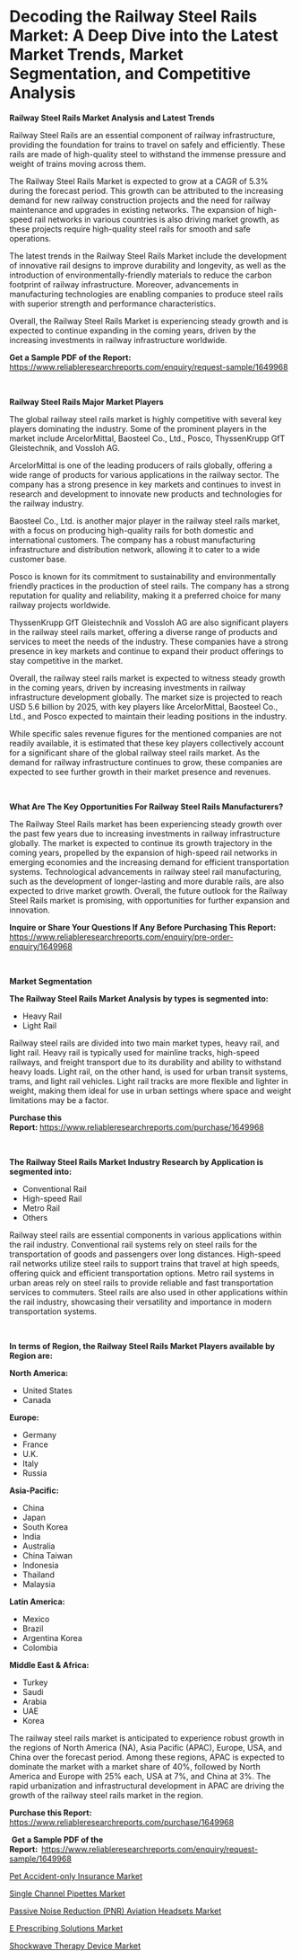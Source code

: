 <p><h1>Decoding the Railway Steel Rails Market: A Deep Dive into the Latest Market Trends, Market Segmentation, and Competitive Analysis</h1></p><p><strong>Railway Steel Rails Market Analysis and Latest Trends</strong></p>
<p><p>Railway Steel Rails are an essential component of railway infrastructure, providing the foundation for trains to travel on safely and efficiently. These rails are made of high-quality steel to withstand the immense pressure and weight of trains moving across them.</p><p>The Railway Steel Rails Market is expected to grow at a CAGR of 5.3% during the forecast period. This growth can be attributed to the increasing demand for new railway construction projects and the need for railway maintenance and upgrades in existing networks. The expansion of high-speed rail networks in various countries is also driving market growth, as these projects require high-quality steel rails for smooth and safe operations.</p><p>The latest trends in the Railway Steel Rails Market include the development of innovative rail designs to improve durability and longevity, as well as the introduction of environmentally-friendly materials to reduce the carbon footprint of railway infrastructure. Moreover, advancements in manufacturing technologies are enabling companies to produce steel rails with superior strength and performance characteristics.</p><p>Overall, the Railway Steel Rails Market is experiencing steady growth and is expected to continue expanding in the coming years, driven by the increasing investments in railway infrastructure worldwide.</p></p>
<p><strong>Get a Sample PDF of the Report:&nbsp;</strong> <a href="https://www.reliableresearchreports.com/enquiry/request-sample/1649968">https://www.reliableresearchreports.com/enquiry/request-sample/1649968</a></p>
<p>&nbsp;</p>
<p><strong>Railway Steel Rails Major Market Players</strong></p>
<p><p>The global railway steel rails market is highly competitive with several key players dominating the industry. Some of the prominent players in the market include ArcelorMittal, Baosteel Co., Ltd., Posco, ThyssenKrupp GfT Gleistechnik, and Vossloh AG.</p><p>ArcelorMittal is one of the leading producers of rails globally, offering a wide range of products for various applications in the railway sector. The company has a strong presence in key markets and continues to invest in research and development to innovate new products and technologies for the railway industry.</p><p>Baosteel Co., Ltd. is another major player in the railway steel rails market, with a focus on producing high-quality rails for both domestic and international customers. The company has a robust manufacturing infrastructure and distribution network, allowing it to cater to a wide customer base.</p><p>Posco is known for its commitment to sustainability and environmentally friendly practices in the production of steel rails. The company has a strong reputation for quality and reliability, making it a preferred choice for many railway projects worldwide.</p><p>ThyssenKrupp GfT Gleistechnik and Vossloh AG are also significant players in the railway steel rails market, offering a diverse range of products and services to meet the needs of the industry. These companies have a strong presence in key markets and continue to expand their product offerings to stay competitive in the market.</p><p>Overall, the railway steel rails market is expected to witness steady growth in the coming years, driven by increasing investments in railway infrastructure development globally. The market size is projected to reach USD 5.6 billion by 2025, with key players like ArcelorMittal, Baosteel Co., Ltd., and Posco expected to maintain their leading positions in the industry.</p><p>While specific sales revenue figures for the mentioned companies are not readily available, it is estimated that these key players collectively account for a significant share of the global railway steel rails market. As the demand for railway infrastructure continues to grow, these companies are expected to see further growth in their market presence and revenues.</p></p>
<p>&nbsp;</p>
<p><strong>What Are The Key Opportunities For Railway Steel Rails Manufacturers?</strong></p>
<p><p>The Railway Steel Rails market has been experiencing steady growth over the past few years due to increasing investments in railway infrastructure globally. The market is expected to continue its growth trajectory in the coming years, propelled by the expansion of high-speed rail networks in emerging economies and the increasing demand for efficient transportation systems. Technological advancements in railway steel rail manufacturing, such as the development of longer-lasting and more durable rails, are also expected to drive market growth. Overall, the future outlook for the Railway Steel Rails market is promising, with opportunities for further expansion and innovation.</p></p>
<p><strong>Inquire or Share Your Questions If Any Before Purchasing This Report:</strong> <a href="https://www.reliableresearchreports.com/enquiry/pre-order-enquiry/1649968">https://www.reliableresearchreports.com/enquiry/pre-order-enquiry/1649968</a></p>
<p>&nbsp;</p>
<p><strong>Market Segmentation</strong></p>
<p><strong>The Railway Steel Rails Market Analysis by types is segmented into:</strong></p>
<p><ul><li>Heavy Rail</li><li>Light Rail</li></ul></p>
<p><p>Railway steel rails are divided into two main market types, heavy rail, and light rail. Heavy rail is typically used for mainline tracks, high-speed railways, and freight transport due to its durability and ability to withstand heavy loads. Light rail, on the other hand, is used for urban transit systems, trams, and light rail vehicles. Light rail tracks are more flexible and lighter in weight, making them ideal for use in urban settings where space and weight limitations may be a factor.</p></p>
<p><strong>Purchase this Report:&nbsp;</strong><a href="https://www.reliableresearchreports.com/purchase/1649968">https://www.reliableresearchreports.com/purchase/1649968</a></p>
<p>&nbsp;</p>
<p><strong>The Railway Steel Rails Market Industry Research by Application is segmented into:</strong></p>
<p><ul><li>Conventional Rail</li><li>High-speed Rail</li><li>Metro Rail</li><li>Others</li></ul></p>
<p><p>Railway steel rails are essential components in various applications within the rail industry. Conventional rail systems rely on steel rails for the transportation of goods and passengers over long distances. High-speed rail networks utilize steel rails to support trains that travel at high speeds, offering quick and efficient transportation options. Metro rail systems in urban areas rely on steel rails to provide reliable and fast transportation services to commuters. Steel rails are also used in other applications within the rail industry, showcasing their versatility and importance in modern transportation systems.</p></p>
<p>&nbsp;</p>
<p><strong>In terms of Region, the Railway Steel Rails Market Players available by Region are:</strong></p>
<p>
    <p> <strong> North America: </strong>
        <ul>
            <li>United States</li>
            <li>Canada</li>
        </ul>
        </p> 
    <p> <strong> Europe: </strong>
        <ul>
            <li>Germany</li>
            <li>France</li>
            <li>U.K.</li>
            <li>Italy</li>
            <li>Russia</li>
        </ul>
        </p> 
    <p> <strong> Asia-Pacific: </strong>
        <ul>
            <li>China</li>
            <li>Japan</li>
            <li>South Korea</li>
            <li>India</li>
            <li>Australia</li>
            <li>China Taiwan</li>
            <li>Indonesia</li>
            <li>Thailand</li>
            <li>Malaysia</li>
        </ul>
        </p> 
    <p> <strong> Latin America: </strong>
        <ul>
            <li>Mexico</li>
            <li>Brazil</li>
            <li>Argentina Korea</li>
            <li>Colombia</li>
        </ul>
        </p> 
    <p> <strong> Middle East & Africa: </strong>
        <ul>
            <li>Turkey</li>
            <li>Saudi</li>
            <li>Arabia</li>
            <li>UAE</li>
            <li>Korea</li>
        </ul>
    </p>
    </p>
<p><p>The railway steel rails market is anticipated to experience robust growth in the regions of North America (NA), Asia Pacific (APAC), Europe, USA, and China over the forecast period. Among these regions, APAC is expected to dominate the market with a market share of 40%, followed by North America and Europe with 25% each, USA at 7%, and China at 3%. The rapid urbanization and infrastructural development in APAC are driving the growth of the railway steel rails market in the region.</p></p>
<p><strong>Purchase this Report: </strong><a href="https://www.reliableresearchreports.com/purchase/1649968">https://www.reliableresearchreports.com/purchase/1649968</a></p>
<p>&nbsp;<strong>Get a Sample PDF of the Report:&nbsp;&nbsp;</strong><a href="https://www.reliableresearchreports.com/enquiry/request-sample/1649968">https://www.reliableresearchreports.com/enquiry/request-sample/1649968</a></p>
<p><strong></strong></p>
<p><p><a href="https://github.com/eeaveuhhh/Market-Research-Report-List-1/blob/main/pet-accident-only-insurance-market.md">Pet Accident-only Insurance Market</a></p><p><a href="https://medium.com/@timothywilliamson1992/single-channel-pipettes-nbsp-market-focuses-on-market-share-size-and-projected-forecast-till-2031-ab0d60a94346">Single Channel Pipettes Market</a></p><p><a href="https://github.com/brentleyjimmiealvaradoz4l1rea/Market-Research-Report-List-1/blob/main/passive-noise-reduction-pnr-aviation-headsets-market.md">Passive Noise Reduction (PNR) Aviation Headsets Market</a></p><p><a href="https://medium.com/@timothywilliamson1992/e-prescribing-solutions-market-research-report-its-history-and-forecast-2024-to-2031-aeb7a61f9d32">E Prescribing Solutions Market</a></p><p><a href="https://medium.com/@timothywilliamson1992/shockwave-therapy-device-market-the-key-to-successful-business-strategy-forecast-till-2031-3f5f567c62f7">Shockwave Therapy Device Market</a></p></p>